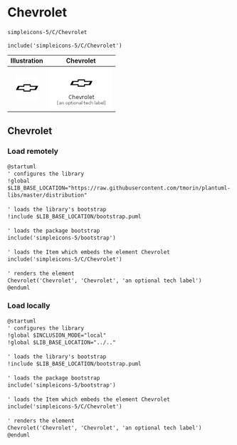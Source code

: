 # Chevrolet


```text
simpleicons-5/C/Chevrolet
```

```text
include('simpleicons-5/C/Chevrolet')
```



| Illustration | Chevrolet |
| :---: | :---: |
| ![illustration for Illustration](../../simpleicons-5/C/Chevrolet.png) | ![illustration for Chevrolet](../../simpleicons-5/C/Chevrolet.Local.png) |




## Chevrolet

### Load remotely
```plantuml
@startuml
' configures the library
!global $LIB_BASE_LOCATION="https://raw.githubusercontent.com/tmorin/plantuml-libs/master/distribution"

' loads the library's bootstrap
!include $LIB_BASE_LOCATION/bootstrap.puml

' loads the package bootstrap
include('simpleicons-5/bootstrap')

' loads the Item which embeds the element Chevrolet
include('simpleicons-5/C/Chevrolet')

' renders the element
Chevrolet('Chevrolet', 'Chevrolet', 'an optional tech label')
@enduml
```

### Load locally
```plantuml
@startuml
' configures the library
!global $INCLUSION_MODE="local"
!global $LIB_BASE_LOCATION="../.."

' loads the library's bootstrap
!include $LIB_BASE_LOCATION/bootstrap.puml

' loads the package bootstrap
include('simpleicons-5/bootstrap')

' loads the Item which embeds the element Chevrolet
include('simpleicons-5/C/Chevrolet')

' renders the element
Chevrolet('Chevrolet', 'Chevrolet', 'an optional tech label')
@enduml
```

